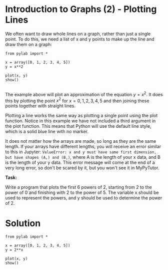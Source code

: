 # Introduction to Graphs (2) - Plotting Lines


We often want to draw whole lines on a graph, rather than just a single point. To do this, we need a list of x and y points to make up the line and draw them on a graph:

```
from pylab import *

x = array([0, 1, 2, 3, 4, 5])
y = x**2

plot(x, y)
show()
 
```

The example above will plot an approximation of the equation $y=x^2$. It does this by plotting the point $x^2$ for $x=0,1,2,3,4,5$ and then joining these points together with straight lines. 

Plotting a line works the same way as plotting a single point using the plot function. Notice in this example we have not included a third argument in the plot function. This means that Python will use the default line style, which is a solid blue line with no marker. 

It does not matter how the arrays are made, so long as they are the same length. If your arrays have different lengths, you will receive an error similar to this in Jupyter: `ValueError: x and y must have same first dimension, but have shapes (A,) and (B,)`, where A is the length of your x data, and B is the length of your y data. This error message will come at the end of a very long error, so don't be scared by it, but you won't see it in MyPyTutor.


**Task:** 

Write a program that plots the first 6 powers of 2, starting from 2 to the power of 0 and finishing with 2 to the power of 5. The variable x should be used to represent the powers, and y should be used to determine the power of 2.

# Solution


```
from pylab import *

x = array([0, 1, 2, 3, 4, 5])
y = 2**x

plot(x, y)
show()

```







